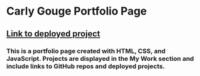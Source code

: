 # Carly Gouge Portfolio Page

## [Link to deployed project](https://cgouge93.github.io/)

### This is a portfolio page created with HTML, CSS, and JavaScript. Projects are displayed in the My Work section and include links to GitHub repos and deployed projects.
